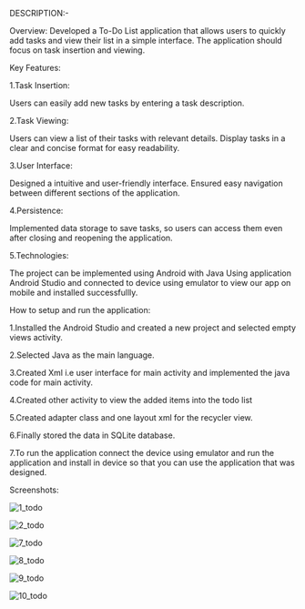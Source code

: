 DESCRIPTION:-

Overview:
Developed a To-Do List application that allows users to quickly add tasks and view their list in a simple interface. The application should focus on task insertion and viewing.

Key Features:

1.Task Insertion:

Users can easily add new tasks by entering a task description.

2.Task Viewing:

Users can view a list of their tasks with relevant details.
Display tasks in a clear and concise format for easy readability.

3.User Interface:

Designed a intuitive and user-friendly interface.
Ensured easy navigation between different sections of the application.

4.Persistence:

Implemented data storage to save tasks, so users can access them even after closing and reopening the application.

5.Technologies:

The project can be implemented using Android with Java Using application Android Studio and connected to device using emulator to view our app on mobile and installed successfullly.


How to setup and run the application:

1.Installed the Android Studio and created a new project and selected empty views activity.

2.Selected Java as the main language.

3.Created Xml i.e user interface for main activity and implemented the java code for main activity.

4.Created other activity to view the added items into the todo list

5.Created adapter class and one layout xml for the recycler view.

6.Finally stored the data in SQLite database.

7.To run the application connect the device using emulator and run the application and install in device so that you can use the application that was designed.
   

Screenshots:

![1_todo](https://github.com/Nikhil7650/Todo-App/assets/84315526/656ff867-5460-4272-bba6-d6cee673151e)


![2_todo](https://github.com/Nikhil7650/Todo-App/assets/84315526/8f76dbdb-eec9-419c-8ec5-6116f0d7e484)


![7_todo](https://github.com/Nikhil7650/Todo-App/assets/84315526/2780db1e-210f-403f-9dec-4bd61a25b309)



![8_todo](https://github.com/Nikhil7650/Todo-App/assets/84315526/ee0644c5-4420-416b-8e68-14236389b9c7)



![9_todo](https://github.com/Nikhil7650/Todo-App/assets/84315526/216aa164-ddbf-4ded-bd3c-e6e1b02c95a9)


![10_todo](https://github.com/Nikhil7650/Todo-App/assets/84315526/9fe64254-5b65-4589-95f0-4a067f769df7)







